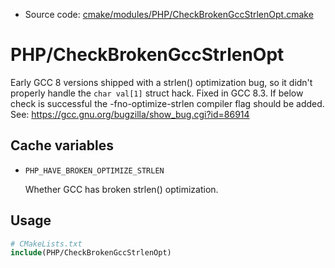 <!-- This is auto-generated file. -->
* Source code: [cmake/modules/PHP/CheckBrokenGccStrlenOpt.cmake](https://github.com/petk/php-build-system/blob/master/cmake/cmake/modules/PHP/CheckBrokenGccStrlenOpt.cmake)

# PHP/CheckBrokenGccStrlenOpt

Early GCC 8 versions shipped with a strlen() optimization bug, so it didn't
properly handle the `char val[1]` struct hack. Fixed in GCC 8.3. If below check
is successful the -fno-optimize-strlen compiler flag should be added.
See: https://gcc.gnu.org/bugzilla/show_bug.cgi?id=86914

## Cache variables

* `PHP_HAVE_BROKEN_OPTIMIZE_STRLEN`

  Whether GCC has broken strlen() optimization.

## Usage

```cmake
# CMakeLists.txt
include(PHP/CheckBrokenGccStrlenOpt)
```
